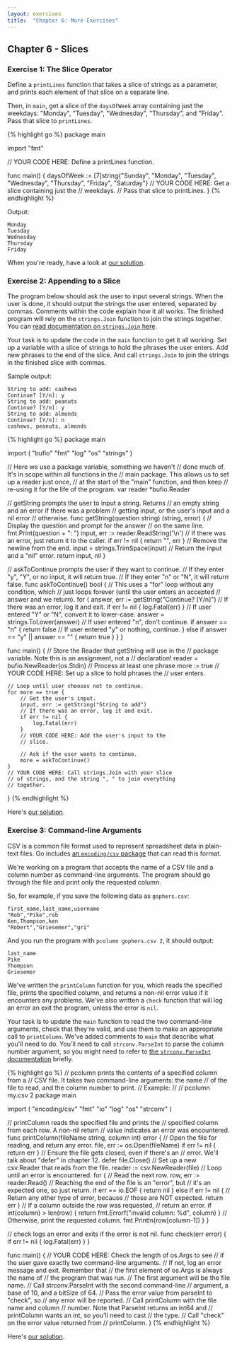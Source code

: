 ```yaml
---
layout: exercises
title:  "Chapter 6: More Exercises"
---
```


## Chapter 6 - Slices

### Exercise 1: The Slice Operator

Define a `printLines` function that takes a slice of strings as a parameter, and prints each element of that slice on a separate line.

Then, in `main`, get a slice of the `daysOfWeek` array containing just the weekdays: "Monday", "Tuesday", "Wednesday", "Thursday", and "Friday". Pass that slice to `printLines`.

{% highlight go %}
package main

import "fmt"

// YOUR CODE HERE: Define a printLines function.

func main() {
	daysOfWeek := [7]string{"Sunday", "Monday", "Tuesday",
		"Wednesday", "Thursday", "Friday", "Saturday"}
	// YOUR CODE HERE: Get a slice containing just the
	// weekdays.
	// Pass that slice to printLines.
}
{% endhighlight %}

<!-- You can [try this on the Go Playground](https://play.golang.org/p/7sbZHINyQmo). -->

Output:

``` text
Monday
Tuesday
Wednesday
Thursday
Friday
```

When you're ready, have a look at [our solution](/solutions/ch06_01.html).

### Exercise 2: Appending to a Slice

The program below should ask the user to input several strings. When the user is done, it should output the strings the user entered, separated by commas. Comments within the code explain how it all works. The finished program will rely on the `strings.Join` function to join the strings together. You can [read documentation on `strings.Join` here](https://golang.org/pkg/strings/#Join).

Your task is to update the code in the `main` function to get it all working. Set up a variable with a slice of strings to hold the phrases the user enters. Add new phrases to the end of the slice. And call `strings.Join` to join the strings in the finished slice with commas.

Sample output:

``` text
String to add: cashews
Continue? [Y/n]: y
String to add: peanuts
Continue? [Y/n]: y
String to add: almonds
Continue? [Y/n]: n
cashews, peanuts, almonds
```

{% highlight go %}
package main

import (
	"bufio"
	"fmt"
	"log"
	"os"
	"strings"
)

// Here we use a package variable, something we haven't
// done much of. It's in scope within all functions in the
// main package. This allows us to set up a reader just once,
// at the start of the "main" function, and then keep
// re-using it for the life of the program.
var reader *bufio.Reader

// getString prompts the user to input a string. Returns
// an empty string and an error if there was a problem
// getting input, or the user's input and a nil error
// otherwise.
func getString(question string) (string, error) {
	// Display the question and prompt for the answer
	// on the same line.
	fmt.Print(question + ": ")
	input, err := reader.ReadString('\n')
	// If there was an error, just return it to the caller.
	if err != nil {
		return "", err
	}
	// Remove the newline from the end.
	input = strings.TrimSpace(input)
	// Return the input and a "nil" error.
	return input, nil
}

// askToContinue prompts the user if they want to continue.
// If they enter "y", "Y", or no input, it will return true.
// If they enter "n" or "N", it will return false.
func askToContinue() bool {
	// This uses a "for" loop without any condition, which
	// just loops forever (until the user enters an accepted
	// answer and we return).
	for {
		answer, err := getString("Continue? [Y/n]")
		// If there was an error, log it and exit.
		if err != nil {
			log.Fatal(err)
		}
		// If user entered "Y" or "N", convert it to lower-case.
		answer = strings.ToLower(answer)
		// If user entered "n", don't continue.
		if answer == "n" {
			return false
			// If user entered "y" or nothing, continue.
		} else if answer == "y" || answer == "" {
			return true
		}
	}
}

func main() {
	// Store the Reader that getString will use in the
	// package variable. Note this is an assignment, not a
	// declaration!
	reader = bufio.NewReader(os.Stdin)
	// Process at least one phrase
	more := true
	// YOUR CODE HERE: Set up a slice to hold phrases the
	// user enters.
	
	// Loop until user chooses not to continue.
	for more == true {
		// Get the user's input.
		input, err := getString("String to add")
		// If there was an error, log it and exit.
		if err != nil {
			log.Fatal(err)
		}
		// YOUR CODE HERE: Add the user's input to the
		// slice.
		
		// Ask if the user wants to continue.
		more = askToContinue()
	}
	// YOUR CODE HERE: Call strings.Join with your slice
	// of strings, and the string ", " to join everything
	// together.
	
}
{% endhighlight %}

Here's [our solution](/solutions/ch06_02.html).

### Exercise 3: Command-line Arguments

CSV is a common file format used to represent spreadsheet data in plain-text files. Go includes [an `encoding/csv` package](https://golang.org/pkg/encoding/csv/) that can read this format.

We're working on a program that accepts the name of a CSV file and a column number as command-line arguments. The program should go through the file and print only the requested column.

So, for example, if you save the following data as `gophers.csv`:

``` text
first_name,last_name,username
"Rob","Pike",rob
Ken,Thompson,ken
"Robert","Griesemer","gri"
```

And you run the program with `pcolumn gophers.csv 2`, it should output:

``` text
last_name
Pike
Thompson
Griesemer
```

We've written the `printColumn` function for you, which reads the specified file, prints the specified column, and returns a non-nil error value if it encounters any problems. We've also written a `check` function that will log an error an exit the program, unless the error is `nil`.

Your task is to update the `main` function to read the two command-line arguments, check that they're valid, and use them to make an appropriate call to `printColumn`. We've added comments to `main` that describe what you'll need to do. You'll need to call `strconv.ParseInt` to parse the column number argument, so you might need to refer to [the `strconv.ParseInt` documentation](https://golang.org/pkg/strconv/#ParseInt) briefly.

{% highlight go %}
// pcolumn prints the contents of a specified column from a
// CSV file. It takes two command-line arguments: the name
// of the file to read, and the column number to print.
// Example:
//
// pcolumn my.csv 2
package main

import (
	"encoding/csv"
	"fmt"
	"io"
	"log"
	"os"
	"strconv"
)

// printColumn reads the specified file and prints the
// specified column from each row. A non-nil return
// value indicates an error was encountered.
func printColumn(fileName string, column int) error {
	// Open the file for reading, and return any error.
	file, err := os.Open(fileName)
	if err != nil {
		return err
	}
	// Ensure the file gets closed, even if there's an
	// error. We'll talk about "defer" in chapter 12.
	defer file.Close()
	// Set up a new csv.Reader that reads from the file.
	reader := csv.NewReader(file)
	// Loop until an error is encountered.
	for {
		// Read the next row.
		row, err := reader.Read()
		// Reaching the end of the file is an "error", but
		// it's an expected one, so just return.
		if err == io.EOF {
			return nil
		} else if err != nil {
			// Return any other type of error, because
			// those are NOT expected.
			return err
		}
		// If a column outside the row was requested,
		// return an error.
		if int(column) > len(row) {
			return fmt.Errorf("invalid column: %d", column)
		}
		// Otherwise, print the requested column.
		fmt.Println(row[column-1])
	}
}

// check logs an error and exits if the error is not nil.
func check(err error) {
	if err != nil {
		log.Fatal(err)
	}
}

func main() {
	// YOUR CODE HERE: Check the length of os.Args to see
	// if the user gave exactly two command-line arguments.
	// If not, log an error message and exit. Remember that
	// the first element of os.Args is always the name of
	// the program that was run.
	// The first argument will be the file name.
	// Call strconv.ParseInt with the second command-line
	// argument, a base of 10, and a bitSize of 64.
	// Pass the error value from parseInt to "check", so
	// any error will be reported.
	// Call printColumn with the file name and column
	// number. Note that ParseInt returns an int64 and
	// printColumn wants an int, so you'll need to cast
	// the type.
	// Call "check" on the error value returned from
	// printColumn.
}
{% endhighlight %}

Here's [our solution](/solutions/ch06_03.html).

